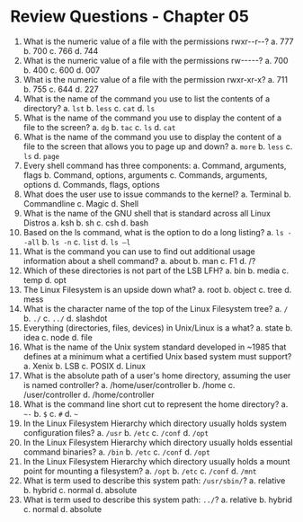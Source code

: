# Review Questions - Chapter 05

1.  What is the numeric value of a file with the permissions rwxr--r--?
    a.  777
    b.  700
    c.  766
    d.  744
1.  What is the numeric value of a file with the permissions rw-----?
    a.  700
    b.  400
    c.  600
    d.  007
1.  What is the numeric value of a file with the permission rwxr-xr-x?
    a.  711
    b.  755
    c.  644
    d.  227
1.  What is the name of the command you use to list the contents of a directory?
    a.  `lst`
    b.  `less`
    c.  `cat`
    d.  `ls`
1.  What is the name of the command you use to display the content of a file to the screen?
    a.  `dg`
    b.  `tac`
    c.  `ls`
    d.  `cat`
1.  What is the name of the command you use to display the content of a file to the screen that allows you to page up and down?
    a.  `more`
    b.  `less`
    c.  `ls`
    d.  `page`
1.  Every shell command has three components:
    a.  Command, arguments, flags
    b.  Command, options, arguments
    c.  Commands, arguments, options
    d.  Commands, flags, options
1.  What does the user use to issue commands to the kernel?
    a.  Terminal
    b.  Commandline
    c.  Magic
    d.  Shell
1.  What is the name of the GNU shell that is standard across all Linux Distros
    a.  ksh
    b.  sh
    c.  csh
    d.  bash
1.  Based on the ls command, what is the option to do a long listing?
    a.  `ls --all`
    b.  `ls -n`
    c.  `list`
    d.  `ls –l`
1.  What is the command you can use to find out additional usage information about a shell command?
    a.  about
    b.  man
    c.  F1
    d.  /?
1.  Which of these directories is not part of the LSB LFH?
    a.  bin
    b.  media
    c.  temp
    d.  opt
1.  The Linux Filesystem is an upside down what?
    a.  root
    b.  object
    c.  tree
    d.  mess
1.  What is the character name of the top of the Linux Filesystem tree?
    a.  `/`
    b.  `./`
    c.  `../`
    d.  slashdot
1.  Everything (directories, files, devices) in Unix/Linux is a what?
    a. state
    b. idea
    c. node
    d. file
1.  What is the name of the Unix system standard developed in ~1985 that defines at a minimum what a certified Unix based system must support?
    a.  Xenix
    b.  LSB
    c.  POSIX
    d.  Linux
1.  What is the absolute path of a user's home directory, assuming the user is named controller?
    a.  /home/user/controller
    b.  /home
    c.  /user/controller
    d.  /home/controller
1.  What is the command line short cut to represent the home directory?
    a.  `~-`
    b.  `$`
    c.  `#`
    d.  `~`
1.  In the Linux Filesystem Hierarchy which directory usually holds system configuration files?
    a. `/usr`
    b. `/etc`
    c. `/conf`
    d. `/opt`
1.  In the Linux Filesystem Hierarchy which directory usually holds essential command binaries?
    a. `/bin`
    b. `/etc`
    c. `/conf`
    d. `/opt`
1.  In the Linux Filesystem Hierarchy which directory usually holds a mount point for mounting a filesystem?
    a. `/opt`
    b. `/etc`
    c. `/conf`
    d. `/mnt`
1.  What is term used to describe this system path: `/usr/sbin/`?
    a. relative
    b. hybrid
    c. normal
    d. absolute
1.  What is term used to describe this system path: `../`?
    a. relative
    b. hybrid
    c. normal
    d. absolute
